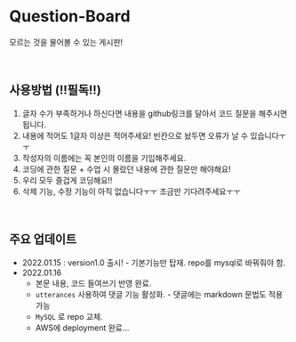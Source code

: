 # Question-Board

모르는 것을 물어볼 수 있는 게시판!

<br>

## 사용방법 (!!필독!!)

1. 글자 수가 부족하거나 하신다면 내용을 github링크를 달아서 코드 질문을 해주시면 됩니다.
2. 내용에 적어도 1글자 이상은 적어주세요! 빈칸으로 놨두면 오류가 날 수 있습니다ㅜㅜ
3. 작성자의 이름에는 꼭 본인의 이름을 기입해주세요. 
4. 코딩에 관한 질문 + 수업 시 몰랐던 내용에 관한 질문만 해야해요!
5. 우리 모두 즐겁게 코딩해요!!
6. 삭제 기능, 수정 기능이 아직 없습니다ㅜㅜ 조금만 기다려주세요ㅜㅜ

<br>

## 주요 업데이트

- 2022.01.15 : version1.0 출시! - 기본기능만 탑재. repo를 mysql로 바꿔줘야 함.
- 2022.01.16 
  - 본문 내용, 코드 들여쓰기 반영 완료.
  - `utterances` 사용하여 댓글 기능 활성화. - 댓글에는 markdown 문법도 적용 가능
  - `MySQL` 로 repo 교체.
  - AWS에 deployment 완료...